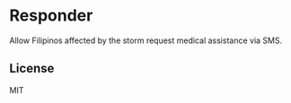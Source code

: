 # Responder

Allow Filipinos affected by the storm request medical assistance via SMS.

## License

MIT